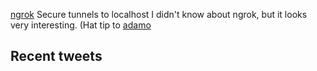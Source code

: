 [ngrok](https://ngrok.com) Secure tunnels to localhost
I didn't know about ngrok, but it looks very interesting. (Hat tip to [adamo](https://adamo.wordpress.com/2016/09/07/a-bit-of-ngrok-to-share-files/)
## Recent tweets
